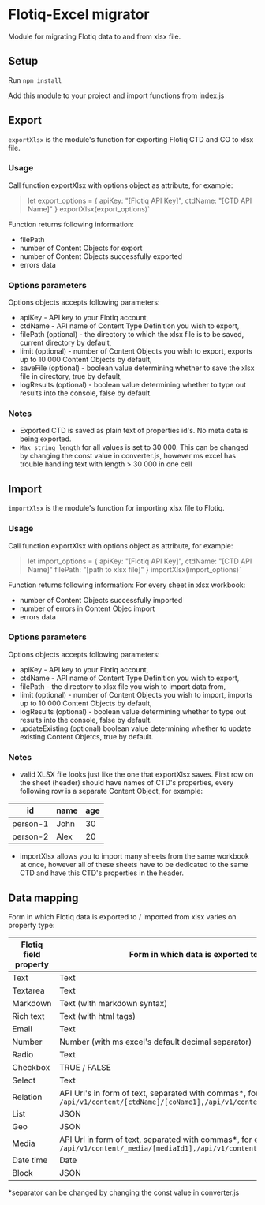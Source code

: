 # Flotiq-Excel migrator

Module for migrating Flotiq data to and from xlsx file.

## Setup

Run `npm install`

Add this module to your project and import functions from index.js

## Export

`exportXlsx` is the module's function for exporting Flotiq CTD and CO to xlsx file.

### Usage

Call function exportXlsx with options object as attribute, for example:
> let export_options = { 
>   apiKey: "[Flotiq API Key]",
>   ctdName: "[CTD API Name]"
> }
> exportXlsx(export_options)`

Function returns following information:
* filePath
* number of Content Objects for export
* number of Content Objects successfully exported
* errors data

### Options parameters

Options objects accepts following parameters:
* apiKey - API key to your Flotiq account,
* ctdName - API name of Content Type Definition you wish to export,
* filePath (optional) - the directory to which the xlsx file is to be saved, current directory by default,
* limit (optional) - number of Content Objects you wish to export, exports up to 10 000 Content Objects by default,
* saveFile (optional) - boolean value determining whether to save the xlsx file in directory, true by default,
* logResults (optional) - boolean value determining whether to type out results into the console, false by default.

### Notes

 - Exported CTD is saved as plain text of properties id's. No meta data is being exported.
 - `Max string length` for all values is set to 30 000. This can be changed by changing the const value in converter.js, however ms excel has trouble handling text with length > 30 000 in one cell

## Import

`importXlsx` is the module's function for importing xlsx file to Flotiq.

### Usage

Call function exportXlsx with options object as attribute, for example:
> let import_options = { 
>   apiKey: "[Flotiq API Key]",
>   ctdName: "[CTD API Name]"
>   filePath: "[path to xlsx file]"
> }
> importXlsx(import_options)`

Function returns following information:
For every sheet in xlsx workbook:
* number of Content Objects successfully imported
* number of errors in Content Objec import
* errors data

### Options parameters

Options objects accepts following parameters:
* apiKey - API key to your Flotiq account,
* ctdName - API name of Content Type Definition you wish to export,
* filePath - the directory to xlsx file you wish to import data from,
* limit (optional) - number of Content Objects you wish to import, imports up to 10 000 Content Objects by default,
* logResults (optional) - boolean value determining whether to type out results into the console, false by default.
* updateExisting (optional) boolean value determining whether to update existing Content Objetcs, true by default.

### Notes

- valid XLSX file looks just like the one that exportXlsx saves. First row on the sheet (header) should have names of CTD's properties, every following row is a separate Content Object, for example:

| id | name | age |
|--|--|--|
| person-1 | John | 30 |
| person-2 | Alex | 20 |

- importXlsx allows you to import many sheets from the same workbook at once, however all of these sheets have to be dedicated to the same CTD and have this CTD's properties in the header.

## Data mapping

Form in which Flotiq data is exported to / imported from xlsx varies on property type:

| Flotiq field property | Form in which data is exported to xlsx |
|--|--|
| Text | Text |
| Textarea | Text |
| Markdown | Text (with markdown syntax) |
| Rich text | Text (with html tags) |
| Email | Text |
| Number | Number (with ms excel's default decimal separator) |
| Radio | Text |
| Checkbox | TRUE / FALSE |
| Select | Text |
| Relation | API Url's in form of text, separated with commas*, for example: `/api/v1/content/[ctdName]/[coName1],/api/v1/content/[ctdName]/[coName2]` |
| List | JSON |
| Geo | JSON |
| Media | API Url in form of text, separated with commas*, for example: `/api/v1/content/_media/[mediaId1],/api/v1/content/_media/[mediaId2]` |
| Date time | Date |
| Block | JSON |

*separator can be changed by changing the const value in converter.js